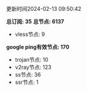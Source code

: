更新时间2024-02-13 09:50:42

**总订阅: 35**
**总节点: 6137**
- vless节点: 9

**google ping有效节点: 170**
- trojan节点: 10
- v2ray节点: 123
- ss节点: 36
- ssr节点: 1
